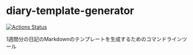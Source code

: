 # diary-template-generator
[![Actions Status](https://github.com/toof-jp/diary-template-generator/workflows/Rust/badge.svg)](https://github.com/toof-jp/diary-template-generator/actions)

1週間分の日記のMarkdownのテンプレートを生成するためのコマンドラインツール
